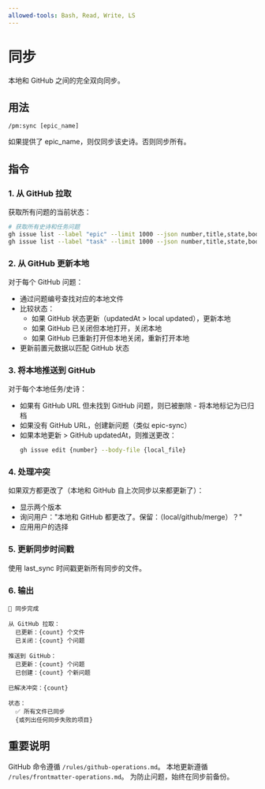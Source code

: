 ```yaml
---
allowed-tools: Bash, Read, Write, LS
---
```


# 同步

本地和 GitHub 之间的完全双向同步。

## 用法
```
/pm:sync [epic_name]
```

如果提供了 epic_name，则仅同步该史诗。否则同步所有。

## 指令

### 1. 从 GitHub 拉取

获取所有问题的当前状态：
```bash
# 获取所有史诗和任务问题
gh issue list --label "epic" --limit 1000 --json number,title,state,body,labels,updatedAt
gh issue list --label "task" --limit 1000 --json number,title,state,body,labels,updatedAt
```

### 2. 从 GitHub 更新本地

对于每个 GitHub 问题：
- 通过问题编号查找对应的本地文件
- 比较状态：
  - 如果 GitHub 状态更新（updatedAt > local updated），更新本地
  - 如果 GitHub 已关闭但本地打开，关闭本地
  - 如果 GitHub 已重新打开但本地关闭，重新打开本地
- 更新前置元数据以匹配 GitHub 状态

### 3. 将本地推送到 GitHub

对于每个本地任务/史诗：
- 如果有 GitHub URL 但未找到 GitHub 问题，则已被删除 - 将本地标记为已归档
- 如果没有 GitHub URL，创建新问题（类似 epic-sync）
- 如果本地更新 > GitHub updatedAt，则推送更改：
  ```bash
  gh issue edit {number} --body-file {local_file}
  ```

### 4. 处理冲突

如果双方都更改了（本地和 GitHub 自上次同步以来都更新了）：
- 显示两个版本
- 询问用户："本地和 GitHub 都更改了。保留：（local/github/merge）？"
- 应用用户的选择

### 5. 更新同步时间戳

使用 last_sync 时间戳更新所有同步的文件。

### 6. 输出

```
🔄 同步完成

从 GitHub 拉取：
  已更新：{count} 个文件
  已关闭：{count} 个问题

推送到 GitHub：
  已更新：{count} 个问题
  已创建：{count} 个新问题

已解决冲突：{count}

状态：
  ✅ 所有文件已同步
  {或列出任何同步失败的项目}
```

## 重要说明

GitHub 命令遵循 `/rules/github-operations.md`。
本地更新遵循 `/rules/frontmatter-operations.md`。
为防止问题，始终在同步前备份。
